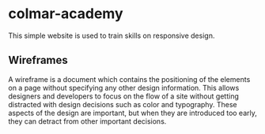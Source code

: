# colmar-academy
This simple website is used to train skills on responsive design.

## Wireframes
A wireframe is a document which contains the positioning of the elements on a page without specifying any other design information. This allows designers and developers to focus on the flow of a site without getting distracted with design decisions such as color and typography. These aspects of the design are important, but when they are introduced too early, they can detract from other important decisions.
